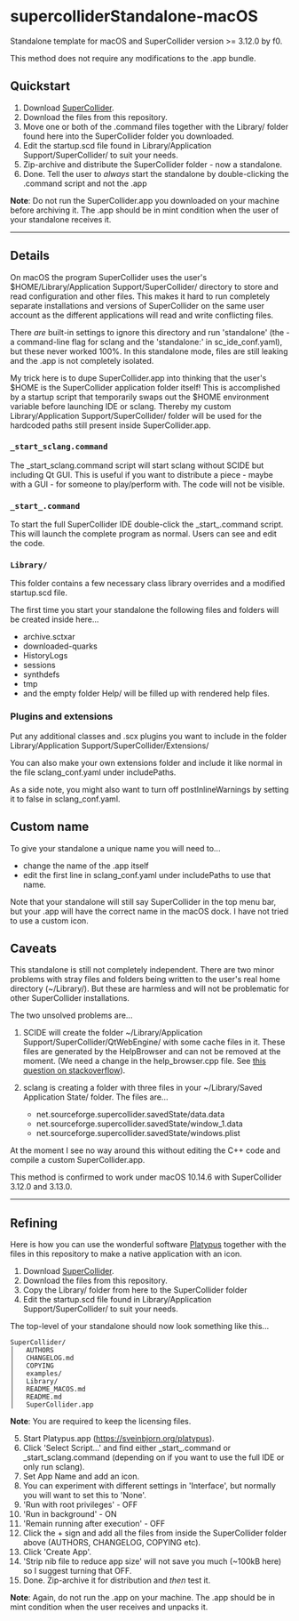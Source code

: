 # supercolliderStandalone-macOS

Standalone template for macOS and SuperCollider version >= 3.12.0 by f0.

This method does not require any modifications to the .app bundle.

## Quickstart

1. Download [SuperCollider](https://supercollider.github.io/downloads).
2. Download the files from this repository.
3. Move one or both of the .command files together with the Library/ folder found here into the SuperCollider folder you downloaded.
4. Edit the startup.scd file found in Library/Application Support/SuperCollider/ to suit your needs.
5. Zip-archive and distribute the SuperCollider folder - now a standalone.
6. Done. Tell the user to _always_ start the standalone by double-clicking the .command script and not the .app

**Note**: Do not run the SuperCollider.app you downloaded on your machine before archiving it. The .app should be in mint condition when the user of your standalone receives it.

---

## Details

On macOS the program SuperCollider uses the user's $HOME/Library/Application Support/SuperCollider/ directory to store and read configuration and other files. This makes it hard to run completely separate installations and versions of SuperCollider on the same user account as the different applications will read and write conflicting files.

There _are_ built-in settings to ignore this directory and run 'standalone' (the -a command-line flag for sclang and the 'standalone:' in sc_ide_conf.yaml), but these never worked 100%. In this standalone mode, files are still leaking and the .app is not completely isolated.

My trick here is to dupe SuperCollider.app into thinking that the user's $HOME is the SuperCollider application folder itself! This is accomplished by a startup script that temporarily swaps out the $HOME environment variable before launching IDE or sclang. Thereby my custom Library/Application Support/SuperCollider/ folder will be used for the hardcoded paths still present inside SuperCollider.app.

### `_start_sclang.command`

The \_start_sclang.command script will start sclang without SCIDE but including Qt GUI. This is useful if you want to distribute a piece - maybe with a GUI - for someone to play/perform with. The code will not be visible.

### `_start_.command`

To start the full SuperCollider IDE double-click the \_start_.command script. This will launch the complete program as normal. Users can see and edit the code.

### `Library/`

This folder contains a few necessary class library overrides and a modified startup.scd file.

The first time you start your standalone the following files and folders will be created inside here...

* archive.sctxar
* downloaded-quarks
* HistoryLogs
* sessions
* synthdefs
* tmp
* and the empty folder Help/ will be filled up with rendered help files.

### Plugins and extensions

Put any additional classes and .scx plugins you want to include in the folder Library/Application Support/SuperCollider/Extensions/

You can also make your own extensions folder and include it like normal in the file sclang_conf.yaml under includePaths.

As a side note, you might also want to turn off postInlineWarnings by setting it to false in sclang_conf.yaml.

## Custom name

To give your standalone a unique name you will need to...

* change the name of the .app itself
* edit the first line in sclang_conf.yaml under includePaths to use that name.

Note that your standalone will still say SuperCollider in the top menu bar, but your .app will have the correct name in the macOS dock.
I have not tried to use a custom icon.

## Caveats

This standalone is still not completely independent. There are two minor problems with stray files and folders being written to the user's real home directory (~/Library/). But these are harmless and will not be problematic for other SuperCollider installations.

The two unsolved problems are...

1. SCIDE will create the folder ~/Library/Application Support/SuperCollider/QtWebEngine/ with some cache files in it. These files are generated by the HelpBrowser and can not be removed at the moment. (We need a change in the help_browser.cpp file. See [this question on stackoverflow](https://stackoverflow.com/questions/47741388/how-to-set-offtherecord-profile-for-qwebengineview)).

2. sclang is creating a folder with three files in your ~/Library/Saved Application State/ folder. The files are...
   * net.sourceforge.supercollider.savedState/data.data
   * net.sourceforge.supercollider.savedState/window_1.data
   * net.sourceforge.supercollider.savedState/windows.plist

At the moment I see no way around this without editing the C++ code and compile a custom SuperCollider.app.

This method is confirmed to work under macOS 10.14.6 with SuperCollider 3.12.0 and 3.13.0.

---

## Refining

Here is how you can use the wonderful software [Platypus](https://sveinbjorn.org/platypus) together with the files in this repository to make a native application with an icon.

1. Download [SuperCollider](https://supercollider.github.io/download).
2. Download the files from this repository.
3. Copy the Library/ folder from here to the SuperCollider folder
4. Edit the startup.scd file found in Library/Application Support/SuperCollider/ to suit your needs.

The top-level of your standalone should now look something like this...

```
SuperCollider/
│   AUTHORS
│   CHANGELOG.md
│   COPYING
│   examples/
│   Library/
│   README_MACOS.md
│   README.md
│   SuperCollider.app
```

**Note**: You are required to keep the licensing files.

5. Start Platypus.app (<https://sveinbjorn.org/platypus>).
6. Click 'Select Script...' and find either \_start_.command or _start_sclang.command (depending on if you want to use the full IDE or only run sclang).
7. Set App Name and add an icon.
8. You can experiment with different settings in 'Interface', but normally you will want to set this to 'None'.
9. 'Run with root privileges' - OFF
10. 'Run in background' - ON
11. 'Remain running after execution' - OFF
12. Click the + sign and add all the files from inside the SuperCollider folder above (AUTHORS, CHANGELOG, COPYING etc).
13. Click 'Create App'.
14. 'Strip nib file to reduce app size' will not save you much (~100kB here) so I suggest turning that OFF.
15. Done. Zip-archive it for distribution and _then_ test it.

**Note**: Again, do not run the .app on your machine. The .app should be in mint condition when the user receives and unpacks it.
